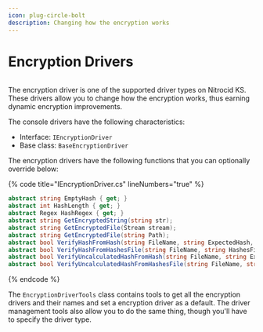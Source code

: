 ```yaml
---
icon: plug-circle-bolt
description: Changing how the encryption works
---
```


# Encryption Drivers

<figure><img src="https://github.com/Aptivi-Stable-Docs/nks-manual-0.1.0/blob/main/.gitbook/assets/122-inner.png" alt=""><figcaption></figcaption></figure>

The encryption driver is one of the supported driver types on Nitrocid KS. These drivers allow you to change how the encryption works, thus earning dynamic encryption improvements.

The console drivers have the following characteristics:

* Interface: `IEncryptionDriver`
* Base class: `BaseEncryptionDriver`

The encryption drivers have the following functions that you can optionally override below:

{% code title="IEncryptionDriver.cs" lineNumbers="true" %}
```csharp
abstract string EmptyHash { get; }
abstract int HashLength { get; }
abstract Regex HashRegex { get; }
abstract string GetEncryptedString(string str);
abstract string GetEncryptedFile(Stream stream);
abstract string GetEncryptedFile(string Path);
abstract bool VerifyHashFromHash(string FileName, string ExpectedHash, string ActualHash);
abstract bool VerifyHashFromHashesFile(string FileName, string HashesFile, string ActualHash);
abstract bool VerifyUncalculatedHashFromHash(string FileName, string ExpectedHash);
abstract bool VerifyUncalculatedHashFromHashesFile(string FileName, string HashesFile);
```
{% endcode %}

The `EncryptionDriverTools` class contains tools to get all the encryption drivers and their names and set a encryption driver as a default. The driver management tools also allow you to do the same thing, though you'll have to specify the driver type.
